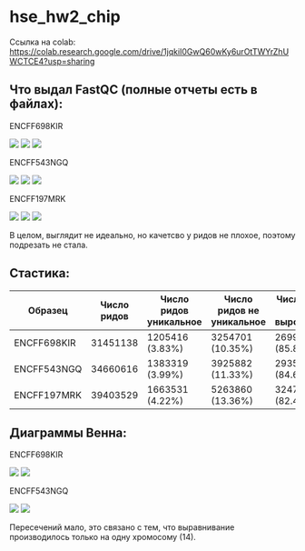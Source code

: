 # hse_hw2_chip

Ссылка на colab: https://colab.research.google.com/drive/1jqkiI0GwQ60wKy6urOtTWYrZhUWCTCE4?usp=sharing

## Что выдал FastQC (полные отчеты есть в файлах):

ENCFF698KIR

<image src="/src/Screenshot from 2023-03-01 21-19-17.png">

<image src="/src/Screenshot from 2023-03-01 21-19-44.png">

<image src="/src/Screenshot from 2023-03-01 21-21-32.png">

ENCFF543NGQ

<image src="/src/Screenshot from 2023-03-01 21-23-56.png">

<image src="/src/Screenshot from 2023-03-01 21-24-09.png">

<image src="/src/Screenshot from 2023-03-01 21-24-24.png">

ENCFF197MRK

<image src="/src/Screenshot from 2023-03-01 21-23-11.png">

<image src="/src/Screenshot from 2023-03-01 21-23-28.png">

<image src="/src/Screenshot from 2023-03-01 21-23-43.png">

В целом, выглядит не идеально, но качетсво у ридов не плохое, поэтому подрезать не стала.

## Стастика:

| Образец | Число ридов | Число ридов уникальное | Число ридов не уникальное | Число ридов не выровнялось |
| ------- | ----- | ----- | ------ | ----- |
| ENCFF698KIR | 31451138 | 1205416 (3.83%) | 3254701 (10.35%) | 26991021 (85.82%) |
| ENCFF543NGQ | 34660616 | 1383319 (3.99%) | 3925882 (11.33%) | 29351415 (84.68%) |
| ENCFF197MRK | 39403529 | 1663531 (4.22%) | 5263860 (13.36%) | 32476138 (82.42%) |

## Диаграммы Венна:

ENCFF698KIR

<image src="/src/vienn_KIR_1.png">

<image src="/src/vienn_KIR_2.png">

ENCFF543NGQ

<image src="/src/vienn_NGQ_1.png">

<image src="/src/vienn_NGQ_2.png">

Пересечений мало, это связано с тем, что выравнивание производилось только на одну хромосому (14). 
